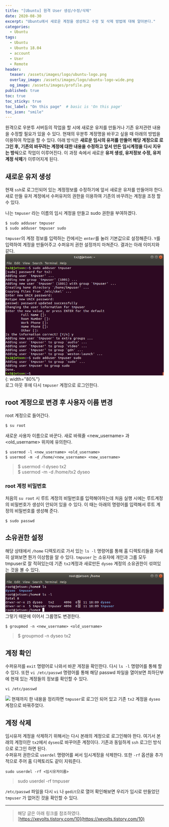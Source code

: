 ```yaml
---
title: "[Ubuntu] 원격 User 생성/수정/삭제"
date: 2020-08-30
excerpt: "Ubuntu에서 새로운 계정을 생성하고 수정 및 삭제 방법에 대해 알아본다."
categories:
  - Ubuntu
tags:
  - Ubuntu
  - Ubuntu 18.04
  - account
  - User
  - Remote
header:
  teaser: /assets/images/logo/ubuntu-logo.png
  overlay_image: /assets/images/logo/ubuntu-logo-wide.png
  og_image: /assets/images/profile.png
published: true
toc: true
toc_sticky: true
toc_label: "On this page"  # basic is 'On this page'
toc_icon: "smile"
---
```


원격으로 우분투 서버등의 작업을 할 시에 새로운 유저를 만들거나 기존 유저관련 내용을 수정할 필요가 있을 수 있다. 현재의 우분투 계정명을 바꾸고 싶을 때 아래의 방법을 이용하여 작업을 할 수 있다. 아래 방식은 **새로운 임시의 유저를 만들어 해당 계정으로 로그인 후, 기존의 바꾸려는 계정에 대한 내용을 수정하고 앞서 만든 임시계정을 다시 지우는 방식**으로 작업이 이루어진다. 이 과정 속에서 새로운 **유저 생성, 유저정보 수정, 유저계정 삭제**가 이루어지게 된다.

## 새로운 유저 생성
현재 `ssh`로 로그인되어 있는 계정정보를 수정하기에 앞서 새로운 유저를 만들어야 한다. 새로 만들 유저 계정에서 수퍼유저의 권한을 이용하여 기존의 바꾸려는 계정을 조정 할 수 있다. 

나는 `tmpuser` 라는 이름의 임시 계정을 만들고 sudo 권한을 부여하겠다.  
  ```shell
  $ sudo adduser tmpuser  
  $ sudo adduser tmpuser sudo
  ```
`tmpuser`의 계정 정보를 입력하는 칸에서는 `enter`를 눌러 기본값으로 설정해준다. `Y`를 입력하여 계정을 만들어주고 수퍼유저 권한 설정까지 마쳐준다. 결과는 아래 이미지와 같다.  
![](/assets/images/change_ubuntu_username/image00.png/){: width="80%"}  
로그 아웃 후에 다시 `tmpuser` 계정으로 로그인한다. 

## root 계정으로 변경 후 사용자 이름 변경
root 계정으로 들어간다.  
```shell
$ su root
```
새로운 사용자 이름으로 바꾼다. 새로 바꿔줄 <new_username> 과 <old_username> 위치에 유의한다.
```shell
$ usermod -l <new_username> <old_username>
$ usermod -m -d /home/<new_username> <new_username>
```  
> $ usermod -l dyseo tx2  
> $ usermod -m -d /home/tx2 dyseo

### root 계정 비밀번호
처음의 `su root` 시 루트 계정의 비밀번호를 입력해야하는데 처음 실행 시에는 루트계정의 비밀번호가 생성이 안되어 있을 수 있다. 이 때는 아래의 명령어를 입력해서 루트 계정의 비밀번호를 생성해 준다.  
```shell
$ sudo passwd
```

## 소유권한 설정
해당 상태에서 `/home` 디렉토리로 가서 있는 `ls -l` 명령어를 통해 홈 디렉토리들을 자세히 살펴보면 뭔가 이상함을 알 수 있다. `tmpuser` 는 소유자에 개인과 그룹 모두 tmpuser로 잘 적혀있는데 기존 `tx2`계정과 새로만든 `dyseo` 계정의 소유권한이 섞여있는 것을 볼 수 있다.  
![](/assets/images/change_ubuntu_username/image02.png)  
그렇기 때문에 이어서 그룹명도 변경한다.  
```
$ groupmod -n <new_username> <old_username>
```
> $ groupmod -n dyseo tx2


## 계정 확인
수퍼유저를 `exit` 명령어로 나와서 바꾼 게정을 확인한다. 다시 `ls -l` 명령어를 통해 할 수 있다. 또한 `vi /etc/passwd` 명령어를 통해 해당 passwd 파일을 열어보면 최하단부에 현재 있는 계정들의 정보를 확인할 수 있다.  
```
vi /etc/passwd
````
![](/assets/images/change_ubuntu_username/image03.png)
현재까지 한 내용을 정리하면 `tmpuser`로 로그인 되어 있고 기존 `tx2` 계정을 `dyseo` 계정으로 바꿔주었다.


## 계정 삭제
임시유저 계정을 삭제하기 위해서는 다시 본래의 계정으로 로그인해야 한다. 여기서 본래의 계정이란 `tx2`에서 `dyseo`로 바꾸어준 계정이다. 기존과 동일하게 `ssh` 로그인 방식으로 로그인 하면 된다.  
수퍼유저 권한으로 `userdel` 명령어를 써서 임시계정을 삭제한다. 또한 `-rf` 옵션을 추가적으로 주어 홈 디렉토리도 같이 지워준다.  
```shell
sudo userdel -rf <임시유저이름>
```
> sudo userdel -rf tmpuser

`/etc/passwd` 파일을 다시 `vi` 나 `gedit`으로 열어 확인해보면 우리가 임시로 만들었던 `tmpuser` 가 없어진 것을 확인할 수 있다.

---
>해당 글은 아래 링크를 참조하였다.  
>[https://xevolts.tistory.com/10](https://xevolts.tistory.com/10)
